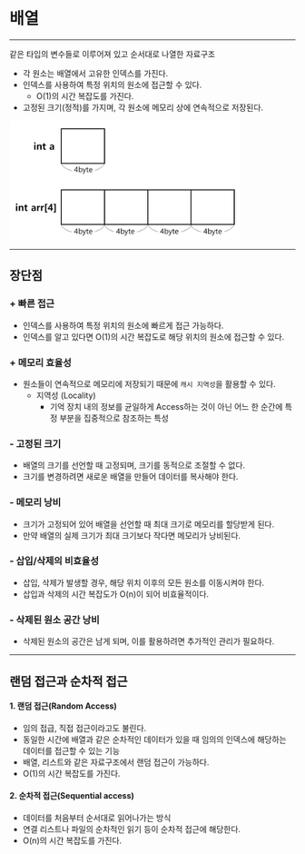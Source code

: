 # 배열

---

같은 타입의 변수들로 이루어져 있고 순서대로 나열한 자료구조

- 각 원소는 배열에서 고유한 인덱스를 가진다.
- 인덱스를 사용하여 특정 위치의 원소에 접근할 수 있다.
  - O(1)의 시간 복잡도를 가진다.
- 고정된 크기(정적)를 가지며, 각 원소에 메모리 상에 연속적으로 저장된다.

![img.png](img/Array.png)

---

## 장단점

### + 빠른 접근
- 인덱스를 사용하여 특정 위치의 원소에 빠르게 접근 가능하다.
- 인덱스를 알고 있다면 O(1)의 시간 복잡도로 해당 위치의 원소에 접근할 수 있다.

### + 메모리 효율성
- 원소들이 연속적으로 메모리에 저장되기 때문에 `캐시 지역성`을 활용할 수 있다.
  - 지역성 (Locality)
    - 기억 장치 내의 정보를 균일하게 Access하는 것이 아닌 어느 한 순간에 특정 부분을 집중적으로 참조하는 특성

### - 고정된 크기
- 배열의 크기를 선언할 때 고정되며, 크기를 동적으로 조절할 수 없다.
- 크기를 변경하려면 새로운 배열을 만들어 데이터를 복사해야 한다.

### - 메모리 낭비
- 크기가 고정되어 있어 배열을 선언할 때 최대 크기로 메모리를 할당받게 된다.
- 만약 배열의 실제 크기가 최대 크기보다 작다면 메모리가 낭비된다.

### - 삽입/삭제의 비효율성
- 삽입, 삭제가 발생할 경우, 해당 위치 이후의 모든 원소를 이동시켜야 한다.
- 삽입과 삭제의 시간 복잡도가 O(n)이 되어 비효율적이다.

### - 삭제된 원소 공간 낭비
- 삭제된 원소의 공간은 남게 되며, 이를 활용하려면 추가적인 관리가 필요하다.

---

## 랜덤 접근과 순차적 접근

#### 1. 랜덤 접근(Random Access)
- 임의 접급, 직접 접근이라고도 불린다.
- 동일한 시간에 배열과 같은 순차적인 데이터가 있을 때 임의의 인덱스에 해당하는 데이터를 접근할 수 있는 기능
- 배열, 리스트와 같은 자료구조에서 랜덤 접근이 가능하다.
- O(1)의 시간 복잡도를 가진다.

#### 2. 순차적 접근(Sequential access)
- 데이터를 처음부터 순서대로 읽어나가는 방식
- 연결 리스트나 파일의 순차적인 읽기 등이 순차적 접근에 해당한다.
- O(n)의 시간 복잡도를 가진다.
